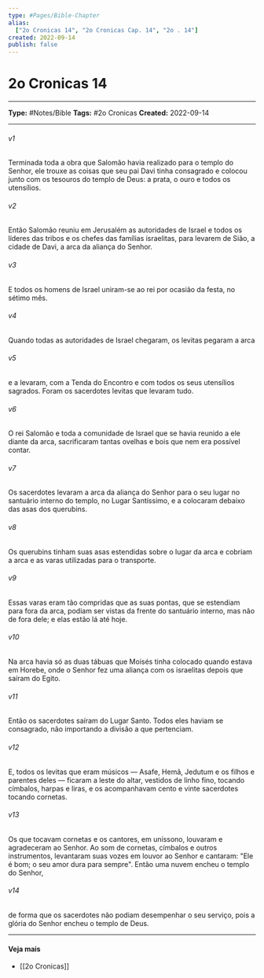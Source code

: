 ```yaml
---
type: #Pages/Bible-Chapter
alias:
  ["2o Cronicas 14", "2o Cronicas Cap. 14", "2o . 14"]
created: 2022-09-14
publish: false
---
```


# 2o Cronicas 14

---

**Type:** #Notes/Bible
**Tags:** #2o Cronicas
**Created:** 2022-09-14

---

###### v1
Terminada toda a obra que Salomão havia realizado para o templo do Senhor, ele trouxe as coisas que seu pai Davi tinha consagrado e colocou junto com os tesouros do templo de Deus: a prata, o ouro e todos os utensílios.
###### v2
Então Salomão reuniu em Jerusalém as autoridades de Israel e todos os líderes das tribos e os chefes das famílias israelitas, para levarem de Sião, a cidade de Davi, a arca da aliança do Senhor.
###### v3
E todos os homens de Israel uniram-se ao rei por ocasião da festa, no sétimo mês.
###### v4
Quando todas as autoridades de Israel chegaram, os levitas pegaram a arca
###### v5
e a levaram, com a Tenda do Encontro e com todos os seus utensílios sagrados. Foram os sacerdotes levitas que levaram tudo.
###### v6
O rei Salomão e toda a comunidade de Israel que se havia reunido a ele diante da arca, sacrificaram tantas ovelhas e bois que nem era possível contar.
###### v7
Os sacerdotes levaram a arca da aliança do Senhor para o seu lugar no santuário interno do templo, no Lugar Santíssimo, e a colocaram debaixo das asas dos querubins.
###### v8
Os querubins tinham suas asas estendidas sobre o lugar da arca e cobriam a arca e as varas utilizadas para o transporte.
###### v9
Essas varas eram tão compridas que as suas pontas, que se estendiam para fora da arca, podiam ser vistas da frente do santuário interno, mas não de fora dele; e elas estão lá até hoje.
###### v10
Na arca havia só as duas tábuas que Moisés tinha colocado quando estava em Horebe, onde o Senhor fez uma aliança com os israelitas depois que saíram do Egito.
###### v11
Então os sacerdotes saíram do Lugar Santo. Todos eles haviam se consagrado, não importando a divisão a que pertenciam.
###### v12
E, todos os levitas que eram músicos — Asafe, Hemã, Jedutum e os filhos e parentes deles — ficaram a leste do altar, vestidos de linho fino, tocando címbalos, harpas e liras, e os acompanhavam cento e vinte sacerdotes tocando cornetas.
###### v13
Os que tocavam cornetas e os cantores, em uníssono, louvaram e agradeceram ao Senhor. Ao som de cornetas, címbalos e outros instrumentos, levantaram suas vozes em louvor ao Senhor e cantaram: "Ele é bom; o seu amor dura para sempre". Então uma nuvem encheu o templo do Senhor,
###### v14
de forma que os sacerdotes não podiam desempenhar o seu serviço, pois a glória do Senhor encheu o templo de Deus.


---

#### Veja mais

- [[2o Cronicas]]
